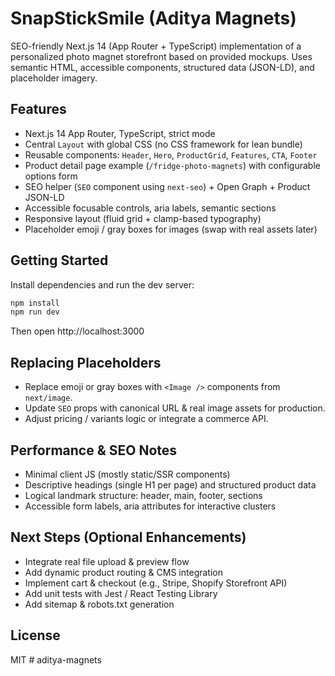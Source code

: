 # SnapStickSmile (Aditya Magnets)

SEO-friendly Next.js 14 (App Router + TypeScript) implementation of a personalized photo magnet storefront based on provided mockups. Uses semantic HTML, accessible components, structured data (JSON-LD), and placeholder imagery.

## Features
- Next.js 14 App Router, TypeScript, strict mode
- Central `Layout` with global CSS (no CSS framework for lean bundle)
- Reusable components: `Header`, `Hero`, `ProductGrid`, `Features`, `CTA`, `Footer`
- Product detail page example (`/fridge-photo-magnets`) with configurable options form
- SEO helper (`SEO` component using `next-seo`) + Open Graph + Product JSON-LD
- Accessible focusable controls, aria labels, semantic sections
- Responsive layout (fluid grid + clamp-based typography)
- Placeholder emoji / gray boxes for images (swap with real assets later)

## Getting Started
Install dependencies and run the dev server:
```bash
npm install
npm run dev
```
Then open http://localhost:3000

## Replacing Placeholders
- Replace emoji or gray boxes with `<Image />` components from `next/image`.
- Update `SEO` props with canonical URL & real image assets for production.
- Adjust pricing / variants logic or integrate a commerce API.

## Performance & SEO Notes
- Minimal client JS (mostly static/SSR components)
- Descriptive headings (single H1 per page) and structured product data
- Logical landmark structure: header, main, footer, sections
- Accessible form labels, aria attributes for interactive clusters

## Next Steps (Optional Enhancements)
- Integrate real file upload & preview flow
- Add dynamic product routing & CMS integration
- Implement cart & checkout (e.g., Stripe, Shopify Storefront API)
- Add unit tests with Jest / React Testing Library
- Add sitemap & robots.txt generation

## License
MIT
#   a d i t y a - m a g n e t s  
 